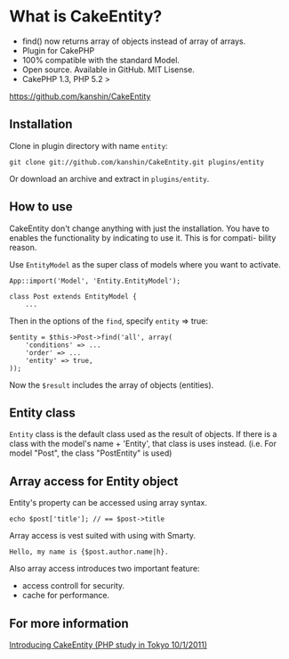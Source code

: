 What is CakeEntity?
======================================

- find() now returns array of objects instead of array of arrays.
- Plugin for CakePHP
- 100% compatible with the standard Model.
- Open source. Available in GitHub. MIT Lisense.
- CakePHP 1.3, PHP 5.2 > 

https://github.com/kanshin/CakeEntity

Installation
------------

Clone in plugin directory with name `entity`:

    git clone git://github.com/kanshin/CakeEntity.git plugins/entity

Or download an archive and extract in `plugins/entity`.

How to use
----------

CakeEntity don't change anything with just the installation. You have to
enables the functionality by indicating to use it. This is for compati-
bility reason.

Use `EntityModel` as the super class of models where you want to activate.

    App::import('Model', 'Entity.EntityModel');
    
    class Post extends EntityModel {
        ...

Then in the options of the `find`, specify `entity` => true:

    $entity = $this->Post->find('all', array(
        'conditions' => ...
        'order' => ...
        'entity' => true, 
    ));

Now the `$result` includes the array of objects (entities).

Entity class
-------------

`Entity` class is the default class used as the result of objects.
If there is a class with the model's name + 'Entity', that class is
uses instead. (i.e. For model "Post", the class "PostEntity" is used)

Array access for Entity object
------------------------------

Entity's property can be accessed using array syntax.

    echo $post['title']; // == $post->title

Array access is vest suited with using with Smarty.

    Hello, my name is {$post.author.name|h}.

Also array access introduces two important feature:

- access controll for security.
- cache for performance.

For more information
---------------------

[Introducing CakeEntity (PHP study in Tokyo 10/1/2011)](http://www.slideshare.net/basuke/introducing-cakeentity-9496875)


